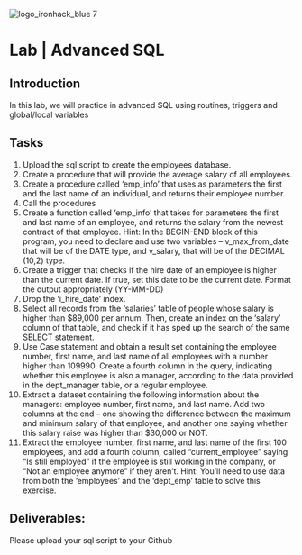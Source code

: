 ![logo_ironhack_blue 7](https://user-images.githubusercontent.com/23629340/40541063-a07a0a8a-601a-11e8-91b5-2f13e4e6b441.png)

# Lab | Advanced SQL

## Introduction

In this lab, we will practice in advanced SQL using routines, triggers and global/local variables

## Tasks
1. Upload the sql script to create the employees database.
2. Create a procedure that will provide the average salary of all employees.
3. Create a procedure called ‘emp_info’ that uses as parameters the first and the last name of an individual, and returns their employee number.
4. Call the procedures
5. Create a function called ‘emp_info’ that takes for parameters the first and last name of an employee, and returns the salary from the newest contract of that employee.
Hint: In the BEGIN-END block of this program, you need to declare and use two variables – v_max_from_date that will be of the DATE type, and v_salary, that will be of the DECIMAL (10,2) type.
6. Create a trigger that checks if the hire date of an employee is higher than the current date. If true, set this date to be the current date. Format the output appropriately (YY-MM-DD)
7. Drop the ‘i_hire_date’ index.
8. Select all records from the ‘salaries’ table of people whose salary is higher than $89,000 per annum.
Then, create an index on the ‘salary’ column of that table, and check if it has sped up the search of the same SELECT statement.
9. Use Case statement and obtain a result set containing the employee number, first name, and last name of all employees with a number higher than 109990. Create a fourth column in the query, indicating whether this employee is also a manager, according to the data provided in the dept_manager table, or a regular employee. 
10. Extract a dataset containing the following information about the managers: employee number, first name, and last name. Add two columns at the end – one showing the difference between the maximum and minimum salary of that employee, and another one saying whether this salary raise was higher than $30,000 or NOT.
11. Extract the employee number, first name, and last name of the first 100 employees, and add a fourth column, called “current_employee” saying “Is still employed” if the employee is still working in the company, or “Not an employee anymore” if they aren’t. Hint: You’ll need to use data from both the ‘employees’ and the ‘dept_emp’ table to solve this exercise. 

## Deliverables:
Please upload your sql script to your Github
